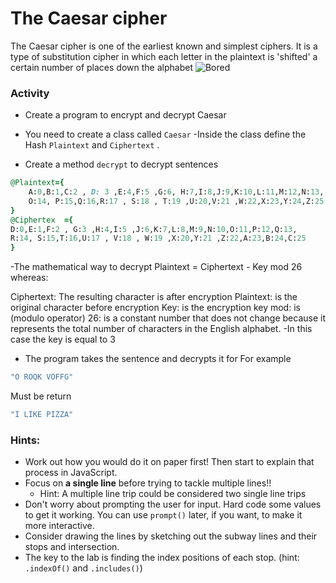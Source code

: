 # The Caesar cipher
The Caesar cipher is one of the earliest known and simplest ciphers. It is a type of substitution cipher in which each letter in the plaintext is 'shifted' a certain number of places down the alphabet
![Bored](https://www.thejavaprogrammer.com/wp-content/uploads/2016/11/Caesar-Cipher-in-Java-Encryption-and-Decryption.png)

### Activity

- Create a program to encrypt and decrypt Caesar

- You need to create a class called ``Caesar``
-Inside the class define the Hash ``Plaintext`` and ``Ciphertext`` .

- Create a method ``decrypt`` to decrypt sentences


```ruby 
@Plaintext={
    A:0,B:1,C:2 , D: 3 ,E:4,F:5 ,G:6, H:7,I:8,J:9,K:10,L:11,M:12,N:13,
    O:14, P:15,Q:16,R:17 , S:18 , T:19 ,U:20,V:21 ,W:22,X:23,Y:24,Z:25
}
@Ciphertex  ={
D:0,E:1,F:2 , G:3 ,H:4,I:5 ,J:6,K:7,L:8,M:9,N:10,O:11,P:12,Q:13,
R:14, S:15,T:16,U:17 , V:18 , W:19 ,X:20,Y:21 ,Z:22,A:23,B:24,C:25
}
```
-The mathematical way to decrypt
Plaintext = Ciphertext - Key mod 26
whereas:

Ciphertext: The resulting character is after encryption
Plaintext: is the original character before encryption
Key: is the encryption key
mod: is (modulo operator)
26: is a constant number that does not change because it represents the total number of characters in the English alphabet.
-In this case the key is equal to 3
-  The program takes the sentence and decrypts it
for For example
```ruby
"O ROQK VOFFG"
```
Must be return 
```ruby
"I LIKE PIZZA"
```


  



### Hints:

- Work out how you would do it on paper first! Then start to explain that process in JavaScript.
- Focus on **a single line** before trying to tackle multiple lines!!
  - Hint: A multiple line trip could be considered two single line trips
- Don't worry about prompting the user for input. Hard code some values to get it working. You can use `prompt()` later, if you want, to make it more interactive.
- Consider drawing the lines by sketching out the subway lines and their stops and intersection.
- The key to the lab is finding the index positions of each stop. (hint: `.indexOf()` and `.includes()`)


